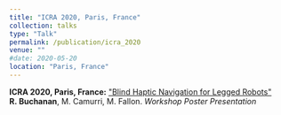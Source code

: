 ```yaml
---
title: "ICRA 2020, Paris, France"
collection: talks
type: "Talk"
permalink: /publication/icra_2020
venue: ""
#date: 2020-05-20
location: "Paris, France"
---
```


**ICRA 2020, Paris, France:** ["Blind Haptic Navigation for Legged Robots"](https://sites.google.com/view/leggedrobotworkshop2020/home?authuser=0) **R.&#160;Buchanan**, M. Camurri, M. Fallon. *Workshop Poster Presentation*